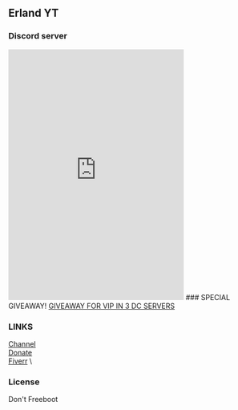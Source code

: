<script data-ad-client="ca-pub-8043166210870766" async src="https://pagead2.googlesyndication.com/pagead/js/adsbygoogle.js"></script>
## Erland YT
### Discord server
<iframe src="https://discord.com/widget?id=498139739912667136&theme=dark" width="350" height="500" allowtransparency="true" frameborder="0" sandbox="allow-popups allow-popups-to-escape-sandbox allow-same-origin allow-scripts"></iframe>
### SPECIAL GIVEAWAY!
<a class="e-widget" href="https://gleam.io/eqZMt/giveaway-for-vip-in-3-dc-servers" rel="nofollow">GIVEAWAY FOR VIP IN 3 DC SERVERS</a>
<script type="text/javascript" src="https://widget.gleamjs.io/e.js" async="true"></script>

### LINKS
[Channel](https://www.youtube.com/channel/UC_1Kz8Ve6uD1kmzGmdoU17Q) \
[Donate](/donate) \
[Fiverr](https://www.fiverr.com/erland_yt_studi) \
### License
Don't Freeboot
